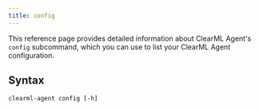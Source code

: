 ```yaml
---
title: config
---
```


This reference page provides detailed information about ClearML Agent's `config` subcommand, which you can use to
list your ClearML Agent configuration.

## Syntax

```
clearml-agent config [-h]
```